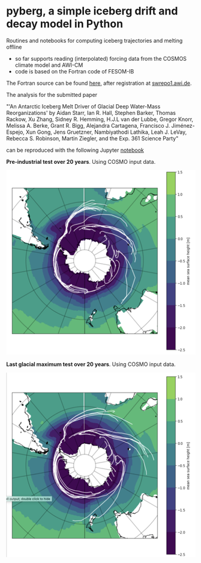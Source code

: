 # pyberg, a simple iceberg drift and decay model in Python
Routines and notebooks for computing iceberg trajectories and melting offline

- so far supports reading (interpolated) forcing data from the COSMOS climate model and AWI-CM
- code is based on the Fortran code of FESOM-IB

The Fortran source can be found [here](https://swrepo1.awi.de/scm/viewvc.php/trunk/src/?root=fesom-ib), after registration at [swrepo1.awi.de](https://swrepo1.awi.de).

The analysis for the submitted paper 

"'An Antarctic Iceberg Melt Driver of Glacial Deep Water-Mass Reorganizations' by
Aidan Starr, Ian R. Hall, Stephen Barker, Thomas Rackow, Xu Zhang, Sidney R. Hemming,
H.J.L van der Lubbe, Gregor Knorr, Melissa A. Berke, Grant R. Bigg, Alejandra Cartagena,
Francisco J. Jiménez-Espejo, Xun Gong, Jens Gruetzner, Nambiyathodi Lathika, Leah J.
LeVay, Rebecca S. Robinson, Martin Ziegler, and the Exp. 361 Science Party" 

can be reproduced with the following Jupyter [notebook](pyberg_SouthernOceanLead_saveSST_MELT_TRAJ.ipynb)

**Pre-industrial test over 20 years**. Using COSMO input data.

![Pre-industrial case PI](./PI_toXun.png)

**Last glacial maximum test over 20 years**. Using COSMO input data.

![Last glacial maximum test LGM](./LGM_toXun.png)
